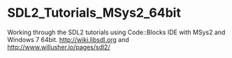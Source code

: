 # SDL2_Tutorials_MSys2_64bit
Working through the SDL2 tutorials using Code::Blocks IDE with MSys2 and Windows 7 64bit.  http://wiki.libsdl.org and http://www.willusher.io/pages/sdl2/
